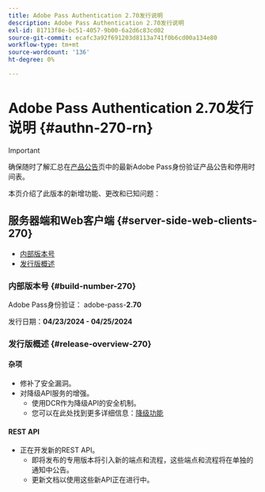 ```yaml
---
title: Adobe Pass Authentication 2.70发行说明
description: Adobe Pass Authentication 2.70发行说明
exl-id: 81713f8e-bc51-4057-9b00-6a2d6c83cd02
source-git-commit: ecafc3a92f691203d8113a741f0b6cd00a134e80
workflow-type: tm+mt
source-wordcount: '136'
ht-degree: 0%

---
```


# Adobe Pass Authentication 2.70发行说明 {#authn-270-rn}

>[!IMPORTANT]
>
> 确保随时了解汇总在[产品公告](/help/authentication/product-announcements.md)页中的最新Adobe Pass身份验证产品公告和停用时间表。

本页介绍了此版本的新增功能、更改和已知问题：

## 服务器端和Web客户端 {#server-side-web-clients-270}

* [内部版本号](#build-number-270)
* [发行版概述](#release-overview-270)

### 内部版本号 {#build-number-270}

Adobe Pass身份验证： adobe-pass-**2.70**

发行日期：**04/23/2024 - 04/25/2024**

### 发行版概述 {#release-overview-270}

#### 杂项

* 修补了安全漏洞。
* 对降级API服务的增强。
   * 使用DCR作为降级API的安全机制。
   * 您可以在此处找到更多详细信息：[降级功能](../integration-guide-programmers/features-premium/degraded-access/degradation-feature.md)

#### REST API

* 正在开发新的REST API。
   * 即将发布的专用版本将引入新的端点和流程，这些端点和流程将在单独的通知中公告。
   * 更新文档以使用这些新API正在进行中。
